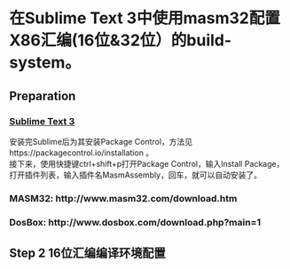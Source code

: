 <h1>在Sublime Text 3中使用masm32配置X86汇编(16位&32位）的build-system。</h1>
<h2>Preparation</h2>
<h3><a href="http://www.sublimetext.com/3">Sublime Text 3</a></h3>
安装完Sublime后为其安装Package Control，方法见https://packagecontrol.io/installation 。
<br>
接下来，使用快捷键ctrl+shift+p打开Package Control，输入Install Package，打开插件列表，输入插件名MasmAssembly，回车，就可以自动安装了。
</br>
<h3>MASM32: http://www.masm32.com/download.htm</h3>
<h3>DosBox: http://www.dosbox.com/download.php?main=1</h3>
<h2>Step 2 16位汇编编译环境配置</h2>
